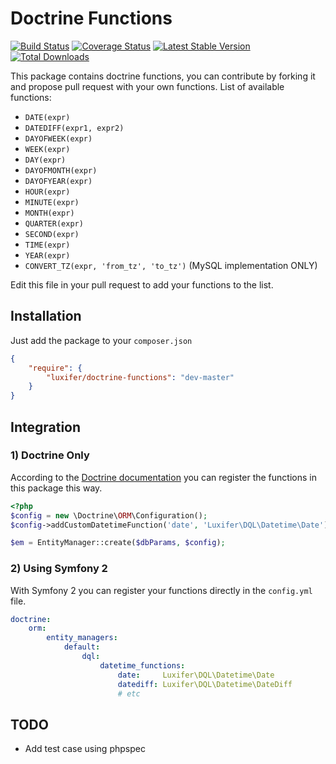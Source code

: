 Doctrine Functions
==================

[![Build Status](https://travis-ci.org/luxifer/doctrine-functions.png?branch=master)](https://travis-ci.org/luxifer/doctrine-functions) [![Coverage Status](https://coveralls.io/repos/luxifer/doctrine-functions/badge.png)](https://coveralls.io/r/luxifer/doctrine-functions) [![Latest Stable Version](https://poser.pugx.org/luxifer/doctrine-functions/v/stable.png)](https://packagist.org/packages/luxifer/doctrine-functions) [![Total Downloads](https://poser.pugx.org/luxifer/doctrine-functions/downloads.png)](https://packagist.org/packages/luxifer/doctrine-functions)

This package contains doctrine functions, you can contribute by forking it and propose pull request with your own functions.
List of available functions:

* `DATE(expr)`
* `DATEDIFF(expr1, expr2)`
* `DAYOFWEEK(expr)`
* `WEEK(expr)`
* `DAY(expr)`
* `DAYOFMONTH(expr)`
* `DAYOFYEAR(expr)`
* `HOUR(expr)`
* `MINUTE(expr)`
* `MONTH(expr)`
* `QUARTER(expr)`
* `SECOND(expr)`
* `TIME(expr)`
* `YEAR(expr)`
* `CONVERT_TZ(expr, 'from_tz', 'to_tz')` (MySQL implementation ONLY)

Edit this file in your pull request to add your functions to the list.

Installation
------------

Just add the package to your `composer.json`

```json
{
    "require": {
        "luxifer/doctrine-functions": "dev-master"
    }
}
```

Integration
-----------

### 1) Doctrine Only

According to the [Doctrine documentation](http://docs.doctrine-project.org/en/2.0.x/cookbook/dql-user-defined-functions.html "Doctrine documentation") you can register the functions in this package this way.

```php
<?php
$config = new \Doctrine\ORM\Configuration();
$config->addCustomDatetimeFunction('date', 'Luxifer\DQL\Datetime\Date');

$em = EntityManager::create($dbParams, $config);
```

### 2) Using Symfony 2

With Symfony 2 you can register your functions directly in the `config.yml` file.

```yaml
doctrine:
    orm:
        entity_managers:
            default:
                dql:
                    datetime_functions:
                        date:     Luxifer\DQL\Datetime\Date
                        datediff: Luxifer\DQL\Datetime\DateDiff
                        # etc
```

TODO
----

* Add test case using phpspec
